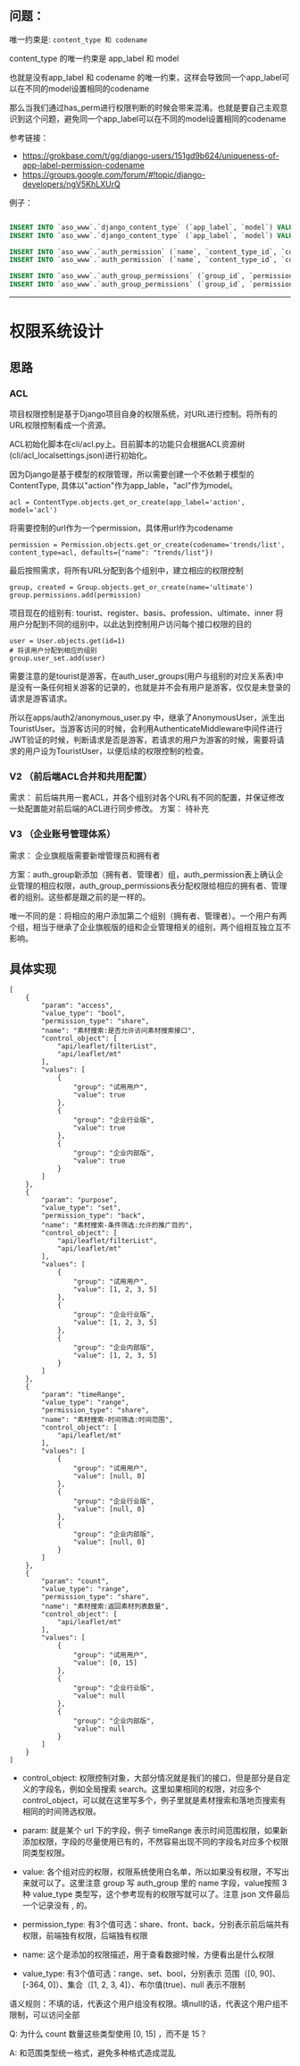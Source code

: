 ## 问题：

唯一约束是: `content_type 和 codename`

content_type 的唯一约束是 app_label 和 model

也就是没有app_label 和 codename 的唯一约束，这样会导致同一个app_label可以在不同的model设置相同的codename

那么当我们通过has_perm进行权限判断的时候会带来混淆。也就是要自己主观意识到这个问题，避免同一个app_label可以在不同的model设置相同的codename

参考链接：

- https://grokbase.com/t/gg/django-users/151gd9b624/uniqueness-of-app-label-permission-codename
- https://groups.google.com/forum/#!topic/django-developers/ngV5KhLXUrQ


例子：

```sql

INSERT INTO `aso_www`.`django_content_type` (`app_label`, `model`) VALUES ('test', 'test_model');
INSERT INTO `aso_www`.`django_content_type` (`app_label`, `model`) VALUES ('test', 'test_model_2');

INSERT INTO `aso_www`.`auth_permission` (`name`, `content_type_id`, `codename`) VALUES ('test', '45', 'test');
INSERT INTO `aso_www`.`auth_permission` (`name`, `content_type_id`, `codename`) VALUES ('test', '46', 'test');

INSERT INTO `aso_www`.`auth_group_permissions` (`group_id`, `permission_id`, `value`) VALUES ('5', '506', '');
INSERT INTO `aso_www`.`auth_group_permissions` (`group_id`, `permission_id`, `value`) VALUES ('5', '507', '');
```

---
# 权限系统设计

## 思路

### ACL

项目权限控制是基于Django项目自身的权限系统，对URL进行控制。将所有的URL权限控制看成一个资源。

ACL初始化脚本在cli/acl.py上。目前脚本的功能只会根据ACL资源树(cli/acl_localsettings.json)进行初始化。

因为Django是基于模型的权限管理，所以需要创建一个不依赖于模型的ContentType, 具体以"action"作为app_lable，"acl"作为model。

```
acl = ContentType.objects.get_or_create(app_label='action', model='acl')
```

将需要控制的url作为一个permission，具体用url作为codename
```
permission = Permission.objects.get_or_create(codename='trends/list', content_type=acl, defaults={"name": "trends/list"})
```

最后按照需求，将所有URL分配到各个组别中，建立相应的权限控制
```
group, created = Group.objects.get_or_create(name='ultimate')
group.permissions.add(permission)
```

项目现在的组别有: tourist、register、basis、profession、ultimate、inner
将用户分配到不同的组别中，以此达到控制用户访问每个接口权限的目的
```
user = User.objects.get(id=1)
# 将该用户分配到相应的组别
group.user_set.add(user)
```

需要注意的是tourist是游客，在auth_user_groups(用户与组别的对应关系表)中是没有一条任何相关游客的记录的，也就是并不会有用户是游客，仅仅是未登录的请求是游客请求。

所以在apps/auth2/anonymous_user.py 中，继承了AnonymousUser，派生出TouristUser。当游客访问的时候，会利用AuthenticateMiddleware中间件进行JWT验证的时候，判断请求是否是游客，若请求的用户为游客的时候，需要将请求的用户设为TouristUser，以便后续的权限控制的检查。

### V2 （前后端ACL合并和共用配置）

需求： 前后端共用一套ACL，并各个组别对各个URL有不同的配置，并保证修改一处配置能对前后端的ACL进行同步修改。
方案： 待补充
### V3 （企业账号管理体系）

需求： 企业旗舰版需要新增管理员和拥有者

方案：auth_group新添加（拥有者、管理者）组，auth_permission表上确认企业管理的相应权限，auth_group_permissions表分配权限给相应的拥有者、管理者的组别。这些都是跟之前的是一样的。

唯一不同的是：将相应的用户添加第二个组别（拥有者、管理者）。一个用户有两个组，相当于继承了企业旗舰版的组和企业管理相关的组别，两个组相互独立互不影响。

## 具体实现
```
[
    {
        "param": "access",
        "value_type": "bool",
        "permission_type": "share",
        "name": "素材搜索:是否允许访问素材搜索接口",
        "control_object": [
            "api/leaflet/filterList",
            "api/leaflet/mt"
        ],
        "values": [
            {
                "group": "试用用户",
                "value": true
            },
            {
                "group": "企业行业版",
                "value": true
            },
            {
                "group": "企业内部版",
                "value": true
            }
        ]
    },
    {
        "param": "purpose",
        "value_type": "set",
        "permission_type": "back",
        "name": "素材搜索-条件筛选:允许的推广目的",
        "control_object": [
            "api/leaflet/filterList",
            "api/leaflet/mt"
        ],
        "values": [
            {
                "group": "试用用户",
                "value": [1, 2, 3, 5]
            },
            {
                "group": "企业行业版",
                "value": [1, 2, 3, 5]
            },
            {
                "group": "企业内部版",
                "value": [1, 2, 3, 5]
            }
        ]
    },
    {
        "param": "timeRange",
        "value_type": "range",
        "permission_type": "share",
        "name": "素材搜索-时间筛选:时间范围",
        "control_object": [
            "api/leaflet/mt"
        ],
        "values": [
            {
                "group": "试用用户",
                "value": [null, 0]
            },
            {
                "group": "企业行业版",
                "value": [null, 0]
            },
            {
                "group": "企业内部版",
                "value": [null, 0]
            }
        ]
    },
    {
        "param": "count",
        "value_type": "range",
        "permission_type": "share",
        "name": "素材搜索:返回素材列表数量",
        "control_object": [
            "api/leaflet/mt"
        ],
        "values": [
            {
                "group": "试用用户",
                "value": [0, 15]
            },
            {
                "group": "企业行业版",
                "value": null
            },
            {
                "group": "企业内部版",
                "value": null
            }
        ]
    }
]
```

- control_object: 权限控制对象，大部分情况就是我们的接口，但是部分是自定义的字段名，例如全局搜索 search。这里如果相同的权限，对应多个 control_object，可以就在这里写多个，例子里就是素材搜索和落地页搜索有相同的时间筛选权限。

- param: 就是某个 url 下的字段，例子 timeRange 表示时间范围权限，如果新添加权限，字段的尽量使用已有的，不然容易出现不同的字段名对应多个权限同类型权限。

- value: 各个组对应的权限，权限系统使用白名单，所以如果没有权限，不写出来就可以了。这里注意 group 写 auth_group 里的 name 字段，value按照 3种 value_type 类型写，这个参考现有的权限写就可以了。注意 json 文件最后一个记录没有 , 的。

- permission_type: 有3个值可选：share、front、back，分别表示前后端共有权限，前端独有权限，后端独有权限

- name: 这个是添加的权限描述，用于查看数据时候，方便看出是什么权限

- value_type: 有3个值可选：range、set、bool，分别表示 范围（[0, 90]、[-364, 0]）、集合（[1, 2, 3, 4]）、布尔值(true)、null 表示不限制

语义规则：不填的话，代表这个用户组没有权限。填null的话，代表这个用户组不限制，可以访问全部


Q: 为什么 count 数量这些类型使用 [0, 15] ，而不是 15？

A: 和范围类型统一格式，避免多种格式造成混乱
